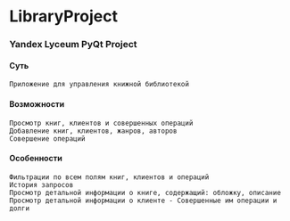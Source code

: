 # LibraryProject
### Yandex Lyceum PyQt Project


#### Суть
    Приложение для управления книжной библиотекой
#### Возможности
    Просмотр книг, клиентов и совершенных операций
    Добавление книг, клиентов, жанров, авторов
    Совершение операций
#### Особенности
    Фильтрации по всем полям книг, клиентов и операций
    История запросов
    Просмотр детальной информации о книге, содержащий: обложку, описание
    Просмотр детальной информации о клиенте - Совершенные им операции и долги
    